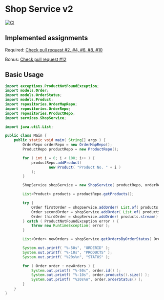 # Shop Service v2

[![CI](https://github.com/simonsagstetter/shopServicev2/actions/workflows/maven.yml/badge.svg?branch=main)](https://github.com/simonsagstetter/shopServicev2/actions/workflows/maven.yml)

## Implemented assignments

Required: [Check pull request #2, #4, #6, #8, #10](https://github.com/simonsagstetter/shopServicev2/pulls?q=is%3Apr)

Bonus: [Check pull request #12](https://github.com/simonsagstetter/shopServicev2/pulls?q=is%3Apr)

## Basic Usage

```java
import exceptions.ProductNotFoundException;
import models.Order;
import models.OrderStatus;
import models.Product;
import repositories.OrderMapRepo;
import repositories.OrderRepo;
import repositories.ProductRepo;
import services.ShopService;

import java.util.List;

public class Main {
    public static void main( String[] args ) {
        OrderRepo orderRepo = new OrderMapRepo();
        ProductRepo productRepo = new ProductRepo();

        for ( int i = 0; i < 100; i++ ) {
            productRepo.addProduct(
                    new Product( "Product No. " + i )
            );
        }

        ShopService shopService = new ShopService( productRepo, orderRepo );

        List<Product> products = productRepo.getProducts();

        try {
            Order firstOrder = shopService.addOrder( List.of( products.getFirst().id() ) );
            Order secondOrder = shopService.addOrder( List.of( products.getFirst().id(), products.getLast().id() ) );
            Order thirdOrder = shopService.addOrder( products.stream().map( Product::id ).toList() );
        } catch ( ProductNotFoundException error ) {
            throw new RuntimeException( error );
        }

        List<Order> newOrders = shopService.getOrdersByOrderStatus( OrderStatus.PROCESSING );

        System.out.printf( "%-50s", "ORDERID" );
        System.out.printf( "%-10s", "PRODUCTS" );
        System.out.printf( "%20s%n", "STATUS" );

        for ( Order order : newOrders ) {
            System.out.printf( "%-50s", order.id() );
            System.out.printf( "%-10s", order.products().size() );
            System.out.printf( "%20s%n", order.orderStatus() );
        }
    }
}
```